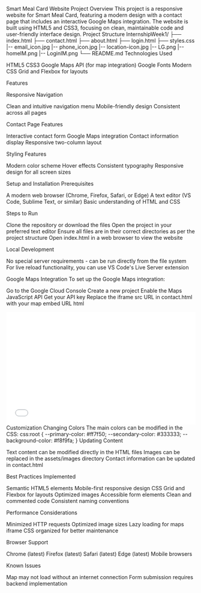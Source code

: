 Smart Meal Card Website Project
Overview
This project is a responsive website for Smart Meal Card, featuring a modern design with a contact page that includes an interactive Google Maps integration. The website is built using HTML5 and CSS3, focusing on clean, maintainable code and user-friendly interface design.
Project Structure
InternshipWeek1/
├── index.html
├── contact.html
├── about.html
├── login.html
├── styles.css
|-- email_icon.jpg
|-- phone_icon.jpg
|-- location-icon.jpg
|-- LG.png
|-- homeIM.png
|-- LoginIM.png
└── README.md
Technologies Used

HTML5
CSS3
Google Maps API (for map integration)
Google Fonts
Modern CSS Grid and Flexbox for layouts

Features

Responsive Navigation

Clean and intuitive navigation menu
Mobile-friendly design
Consistent across all pages


Contact Page Features

Interactive contact form
Google Maps integration
Contact information display
Responsive two-column layout


Styling Features

Modern color scheme
Hover effects
Consistent typography
Responsive design for all screen sizes



Setup and Installation
Prerequisites

A modern web browser (Chrome, Firefox, Safari, or Edge)
A text editor (VS Code, Sublime Text, or similar)
Basic understanding of HTML and CSS

Steps to Run

Clone the repository or download the files
Open the project in your preferred text editor
Ensure all files are in their correct directories as per the project structure
Open index.html in a web browser to view the website

Local Development

No special server requirements - can be run directly from the file system
For live reload functionality, you can use VS Code's Live Server extension

Google Maps Integration
To set up the Google Maps integration:

Go to the Google Cloud Console
Create a new project
Enable the Maps JavaScript API
Get your API key
Replace the iframe src URL in contact.html with your map embed URL
html
<iframe 
    src="YOUR_GOOGLE_MAPS_EMBED_URL"
    width="100%"
    height="300"
    style="border:0;"
    allowfullscreen=""
    loading="lazy"
    referrerpolicy="no-referrer-when-downgrade">
</iframe>
Customization
Changing Colors
The main colors can be modified in the CSS:
css:root {
    --primary-color: #ff7f50;
    --secondary-color: #333333;
    --background-color: #f8f9fa;
}
Updating Content

Text content can be modified directly in the HTML files
Images can be replaced in the assets/images directory
Contact information can be updated in contact.html

Best Practices Implemented

Semantic HTML5 elements
Mobile-first responsive design
CSS Grid and Flexbox for layouts
Optimized images
Accessible form elements
Clean and commented code
Consistent naming conventions

Performance Considerations

Minimized HTTP requests
Optimized image sizes
Lazy loading for maps iframe
CSS organized for better maintenance

Browser Support

Chrome (latest)
Firefox (latest)
Safari (latest)
Edge (latest)
Mobile browsers

Known Issues

Map may not load without an internet connection
Form submission requires backend implementation
